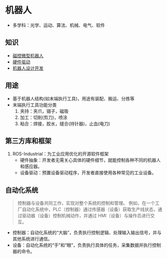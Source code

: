 # 机器人
* 多学科：光学、运动、算法、机械、电气、软件

## 知识
* [磁控微型机器人](https://zhuanlan.zhihu.com/p/393887404)
* [硬件驱动](https://tech.wangyaqi.cn/#/os/driver)
* [机器人设计开发](https://zhuanlan.zhihu.com/p/149472635)

## 用途
* 基于机器人结构(如末端执行工具)，用途有装配、搬运、分拣等
* 末端执行工具功能分类
    1. 夹持：夹爪，镊子，磁吸
    1. 加工：切削(剪刀)，喷涂
    1. 粘合：焊接，胶水，缝合(持针器)，止血(电刀)

## 第三方库和框架
1. ROS-Industrial：为工业应用优化的开源软件框架
    * 硬件抽象：开发者无需关心具体的硬件细节，就能控制各种不同的机器人和感应器。
    * 设备驱动：预置设备驱动程序，开发者直接使用各种常见的工业设备。

## 自动化系统
> 控制器与设备共同工作，实现对整个系统的控制和管理。
例如，在一个工厂自动化系统中，PLC（控制器）通过传感器（设备）获取生产线状态，通过驱动器（设备）控制机械动作，并通过 HMI（设备）与操作员进行交互。

* 控制器：自动化系统的“大脑”，负责执行控制逻辑、处理输入输出信号，并与其他系统进行通信。
* 设备：自动化系统的“手”和“眼”，负责执行具体的任务，采集数据并执行控制器的命令。